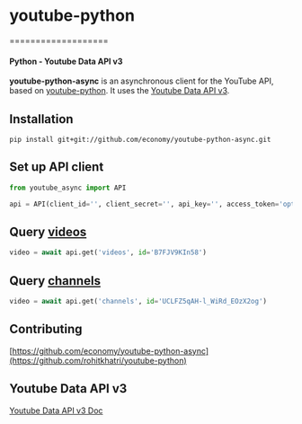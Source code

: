 # youtube-python
===================
#### Python - Youtube Data API v3

**youtube-python-async** is an asynchronous client for the YouTube API, based on [youtube-python](https://github.com/rohitkhatri/youtube-python).
        It uses the [Youtube Data API v3](https://developers.google.com/youtube/v3/).
## Installation
``` 
pip install git+git://github.com/economy/youtube-python-async.git
```

## Set up API client

```python
from youtube_async import API

api = API(client_id='', client_secret='', api_key='', access_token='optional')
```

## Query [videos](https://developers.google.com/youtube/v3/docs/videos)
```python
video = await api.get('videos', id='B7FJV9KIn58')
```

## Query [channels](https://developers.google.com/youtube/v3/docs/channels/list)
```python
video = await api.get('channels', id='UCLFZ5qAH-l_WiRd_EOzX2og')
```

## Contributing
[https://github.com/economy/youtube-python-async](https://github.com/rohitkhatri/youtube-python)

## Youtube Data API v3
[Youtube Data API v3 Doc](https://developers.google.com/youtube/v3/)
